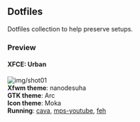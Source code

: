 ## Dotfiles
Dotfiles collection to help preserve setups. <br/>

### Preview

#### XFCE: Urban
![img/shot01](https://raw.githubusercontent.com/addy-dclxvi/almighty-dotfiles/master/preview-openbox.jpg)<br/>
**Xfwm theme**: nanodesuha<br/>
**GTK theme**: Arc<br/>
**Icon theme**: Moka<br/>
**Running**: [cava](https://github.com/karlstav/cava), [mps-youtube](https://github.com/mps-youtube/mps-youtube), [feh](https://github.com/derf/feh)<br/>